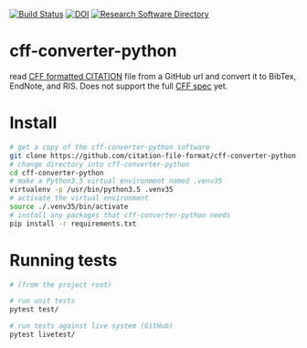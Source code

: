 [![Build Status](https://travis-ci.org/citationcff/citationcff.svg?branch=master)](https://travis-ci.org/citationcff/citationcff)
[![DOI](https://zenodo.org/badge/DOI/10.5281/zenodo.1162058.svg)](https://doi.org/10.5281/zenodo.1162058)
[![Research Software Directory](https://img.shields.io/badge/rsd-cff-converter-python-00a3e3.svg)](https://www.research-software.nl/software/cff-converter-python)


# cff-converter-python

read [CFF formatted CITATION](https://github.com/citation-file-format) file from a GitHub
url and convert it to BibTex, EndNote, and RIS. Does not support the full
[CFF spec](https://citation-file-format.github.io/assets/pdf/cff-specifications-1.0.3.pdf) yet.

# Install

```bash
# get a copy of the cff-converter-python software
git clone https://github.com/citation-file-format/cff-converter-python.git
# change directory into cff-converter-python
cd cff-converter-python
# make a Python3.5 virtual environment named .venv35
virtualenv -p /usr/bin/python3.5 .venv35
# activate the virtual environment
source ./.venv35/bin/activate
# install any packages that cff-converter-python needs
pip install -r requirements.txt
```

# Running tests

```bash
# (from the project root)

# run unit tests
pytest test/

# run tests against live system (GitHub)
pytest livetest/
```
